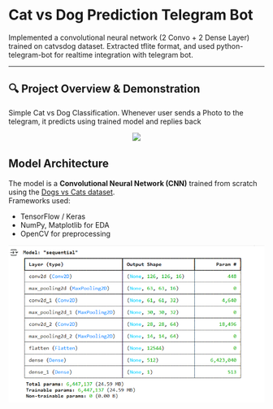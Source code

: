 # Cat vs Dog Prediction Telegram Bot

Implemented a convolutional neural network (2 Convo + 2 Dense Layer) trained on catvsdog dataset. Extracted tflite format, and used python-telegram-bot for realtime integration with telegram bot.

---

## 🔍 Project Overview & Demonstration

Simple Cat vs Dog Classification. Whenever user sends a Photo to the telegram, it predicts using trained model and replies back

<p align="center">
  <img src="assets/demo.gif" style="height: 550px; width: auto;" />
</p>




##  Model Architecture

The model is a **Convolutional Neural Network (CNN)** trained from scratch using the [Dogs vs Cats dataset](https://www.microsoft.com/en-us/download/details.aspx?id=54765).  
Frameworks used:
- TensorFlow / Keras
- NumPy, Matplotlib for EDA
- OpenCV for preprocessing



<p align="center">
  <img src="assets/image.png" width="600"/>
</p>
